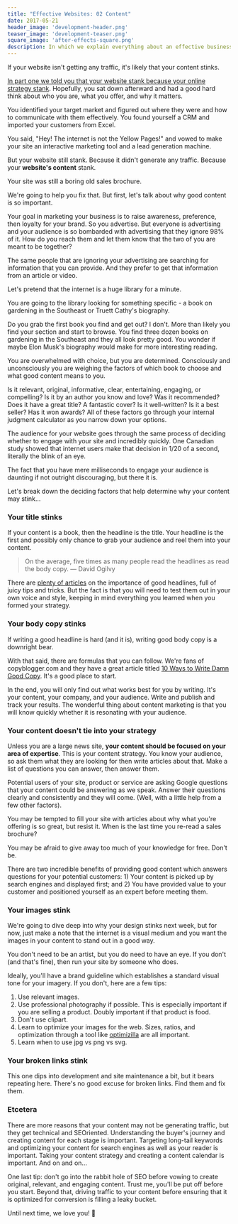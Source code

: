 ```yaml
---
title: "Effective Websites: 02 Content"
date: 2017-05-21
header_image: 'development-header.png'
teaser_image: 'development-teaser.png'
square_image: 'after-effects-square.png'
description: In which we explain everything about an effective business website. Part 2 of 4.
---
```


If your website isn't getting any traffic, it's likely that your content stinks.

[In part one we told you that your website stank because your online strategy stank](/blog/effective-website-01-strategy/). Hopefully, you sat down afterward and had a good hard think about who you are, what you offer, and why it matters.

You identified your target market and figured out where they were and how to communicate with them effectively. You found yourself a CRM and imported your customers from Excel.

You said, "Hey! The internet is not the Yellow Pages!" and vowed to make your site an interactive marketing tool and a lead generation machine.

But your website still stank. Because it didn't generate any traffic. Because your <strong>website's content</strong> stank.

Your site was still a boring old sales brochure.

We're going to help you fix that. But first, let's talk about why good content is so important.

Your goal in marketing your business is to raise awareness, preference, then loyalty for your brand. So you advertise. But everyone is advertising and your audience is so bombarded with advertising that they ignore 98% of it. How do you reach them and let them know that the two of you are meant to be together?

The same people that are ignoring your advertising are searching for information that you can provide. And they prefer to get that information from an article or video.

Let's pretend that the internet is a huge library for a minute.

You are going to the library looking for something specific  -  a book on gardening in the Southeast or Truett Cathy's biography.

Do you grab the first book you find and get out? I don't. More than likely you find your section and start to browse. You find three dozen books on gardening in the Southeast and they all look pretty good. You wonder if maybe Elon Musk's biography would make for more interesting reading.

You are overwhelmed with choice, but you are determined. Consciously and unconsciously you are weighing the factors of which book to choose and what good content means to you.

Is it relevant, original, informative, clear, entertaining, engaging, or compelling? Is it by an author you know and love? Was it recommended? Does it have a great title? A fantastic cover? Is it well-written? Is it a best seller? Has it won awards?  All of these factors go through your internal judgment calculator as you narrow down your options.

The audience for your website goes through the same process of deciding whether to engage with your site and incredibly quickly. One Canadian study showed that internet users make that decision in 1/20 of a second, literally the blink of an eye.

The fact that you have mere milliseconds to engage your audience is daunting if not outright discouraging, but there it is.

Let's break down the deciding factors that help determine why your content may stink...

### Your title stinks

If your content is a book, then the headline is the title. Your headline is the first and possibly only chance to grab your audience and reel them into your content.

> On the average, five times as many people read the headlines as read the body copy.  &mdash;  David Ogilvy

There are [plenty of articles](http://lmgtfy.com/?q=writing+good+headlines) on the importance of good headlines, full of juicy tips and tricks. But the fact is that you will need to test them out in your own voice and style, keeping in mind everything you learned when you formed your strategy.

### Your body copy stinks

If writing a good headline is hard (and it is), writing good body copy is a downright bear.

With that said, there are formulas that you can follow. We're fans of copyblogger.com and they have a great article titled [10 Ways to Write Damn Good Copy](http://www.copyblogger.com/good-copywriting/). It's a good place to start.

In the end, you will only find out what works best for you by writing. It's your content, your company, and your audience. Write and publish and track your results. The wonderful thing about content marketing is that you will know quickly whether it is resonating with your audience.

### Your content doesn't tie into your strategy

Unless you are a large news site, <strong>your content should be focused on your area of expertise</strong>. This is your content strategy. You know your audience, so ask them what they are looking for then write articles about that. Make a list of questions you can answer, then answer them.

Potential users of your site, product or service are asking Google questions that your content could be answering as we speak. Answer their questions clearly and consistently and they will come. (Well, with a little help from a few other factors).

You may be tempted to fill your site with articles about why what you're offering is so great, but resist it. When is the last time you re-read a sales brochure?

You may be afraid to give away too much of your knowledge for free. Don't be.

There are two incredible benefits of providing good content which answers questions for your potential customers: 1) Your content is picked up by search engines and displayed first; and 2) You have provided value to your customer and positioned yourself as an expert before meeting them.

### Your images stink

We're going to dive deep into why your design stinks next week, but for now, just make a note that the internet is a visual medium and you want the images in your content to stand out in a good way.

You don't need to be an artist, but you do need to have an eye. If you don't (and that's fine), then run your site by someone who does.

Ideally, you'll have a brand guideline which establishes a standard visual tone for your imagery. If you don't, here are a few tips:

1. Use relevant images.
2. Use professional photography if possible. This is especially important if you are selling a product. Doubly important if that product is food.
3. Don't use clipart.
4. Learn to optimize your images for the web. Sizes, ratios, and optimization through a tool like [optimizilla](http://optimizilla.com) are all important.
5. Learn when to use jpg vs png vs svg.

### Your broken links stink

This one dips into development and site maintenance a bit, but it bears repeating here. There's no good excuse for broken links. Find them and fix them.

### Etcetera

There are more reasons that your content may not be generating traffic, but they get technical and SEOriented. Understanding the buyer's journey and creating content for each stage is important. Targeting long-tail keywords and optimizing your content for search engines as well as your reader is important. Taking your content strategy and creating a content calendar is important. And on and on...

One last tip: don't go into the rabbit hole of SEO before vowing to create original, relevant, and engaging content. Trust me, you'll be put off before you start. Beyond that, driving traffic to your content before ensuring that it is optimized for conversion is filling a leaky bucket.

Until next time, we love you! &#128140;

